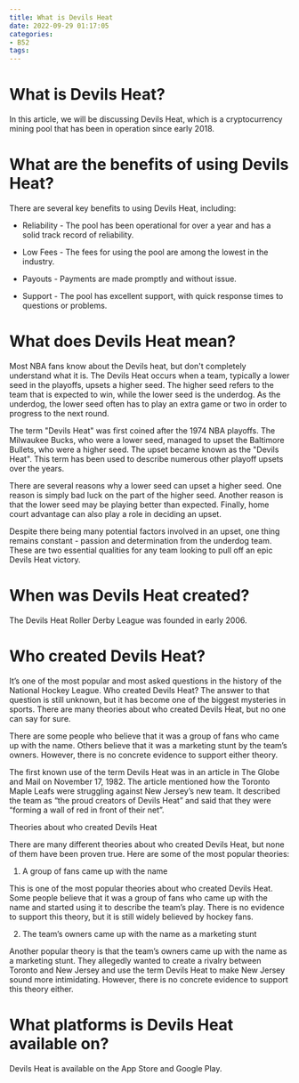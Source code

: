 ```yaml
---
title: What is Devils Heat
date: 2022-09-29 01:17:05
categories:
- B52
tags:
---
```



#  What is Devils Heat?

In this article, we will be discussing Devils Heat, which is a cryptocurrency mining pool that has been in operation since early 2018.

# What are the benefits of using Devils Heat?

There are several key benefits to using Devils Heat, including:

* Reliability - The pool has been operational for over a year and has a solid track record of reliability.

* Low Fees - The fees for using the pool are among the lowest in the industry.

* Payouts - Payments are made promptly and without issue.

* Support - The pool has excellent support, with quick response times to questions or problems.

#  What does Devils Heat mean?

Most NBA fans know about the Devils heat, but don't completely understand what it is. The Devils Heat occurs when a team, typically a lower seed in the playoffs, upsets a higher seed. The higher seed refers to the team that is expected to win, while the lower seed is the underdog. As the underdog, the lower seed often has to play an extra game or two in order to progress to the next round.

The term "Devils Heat" was first coined after the 1974 NBA playoffs. The Milwaukee Bucks, who were a lower seed, managed to upset the Baltimore Bullets, who were a higher seed. The upset became known as the "Devils Heat". This term has been used to describe numerous other playoff upsets over the years.

There are several reasons why a lower seed can upset a higher seed. One reason is simply bad luck on the part of the higher seed. Another reason is that the lower seed may be playing better than expected. Finally, home court advantage can also play a role in deciding an upset.

Despite there being many potential factors involved in an upset, one thing remains constant - passion and determination from the underdog team. These are two essential qualities for any team looking to pull off an epic Devils Heat victory.

#  When was Devils Heat created?

The Devils Heat Roller Derby League was founded in early 2006.

#  Who created Devils Heat?

It’s one of the most popular and most asked questions in the history of the National Hockey League. Who created Devils Heat? The answer to that question is still unknown, but it has become one of the biggest mysteries in sports. There are many theories about who created Devils Heat, but no one can say for sure.

There are some people who believe that it was a group of fans who came up with the name. Others believe that it was a marketing stunt by the team’s owners. However, there is no concrete evidence to support either theory.

The first known use of the term Devils Heat was in an article in The Globe and Mail on November 17, 1982. The article mentioned how the Toronto Maple Leafs were struggling against New Jersey’s new team. It described the team as “the proud creators of Devils Heat” and said that they were “forming a wall of red in front of their net”.

Theories about who created Devils Heat

There are many different theories about who created Devils Heat, but none of them have been proven true. Here are some of the most popular theories:

1) A group of fans came up with the name

This is one of the most popular theories about who created Devils Heat. Some people believe that it was a group of fans who came up with the name and started using it to describe the team’s play. There is no evidence to support this theory, but it is still widely believed by hockey fans.

2) The team’s owners came up with the name as a marketing stunt

Another popular theory is that the team’s owners came up with the name as a marketing stunt. They allegedly wanted to create a rivalry between Toronto and New Jersey and use the term Devils Heat to make New Jersey sound more intimidating. However, there is no concrete evidence to support this theory either.

#  What platforms is Devils Heat available on?

Devils Heat is available on the App Store and Google Play.